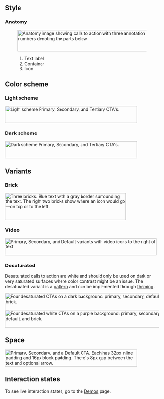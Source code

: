 <style data-helmet>
  .purple {
    --rh-color-surface: var(--rh-color-purple-60, #3d2785);
  }
</style>

## Style

### Anatomy

<figure>
  <uxdot-example color-palette="lightest" width-adjustment="432px">
    <img src="../cta-style-anatomy.svg"
        alt="Anatomy image showing calls to action with three annotation numbers denoting the parts below"
        width="432"
        height="70">
  </uxdot-example>
  <figcaption>
    <ol>
      <li>Text label</li>
      <li>Container</li>
      <li>Icon</li>
    </ol>
  </figcaption>
</figure>

## Color scheme

### Light scheme

<uxdot-example color-palette="lightest" width-adjustment="432px">
  <img alt="Light scheme Primary, Secondary, and Tertiary CTA's."
       src="../cta-style-scheme-light.svg"
       width="432"
       height="56">
</uxdot-example>

### Dark scheme

<uxdot-example color-palette="darkest" width-adjustment="432px">
  <img alt="Dark scheme Primary, Secondary, and Tertiary CTA's."
       src="../cta-style-scheme-dark.svg"
       width="432"
       height="56">
</uxdot-example>

## Variants

### Brick

<uxdot-example color-palette="lightest" width-adjustment="396px">
  <img alt="Three bricks. Blue text with a gray border surrounding the text. The right two bricks show where an icon would go—on top or to the left."
       src="../cta-style-variants-bricks.svg"
       width="396"
       height="88">
</uxdot-example>

### Video

<uxdot-example color-palette="lightest" width-adjustment="496px">
  <img alt="Primary, Secondary, and Default variants with video icons to the right of text"
       src="../cta-style-variants-video.svg"
       width="496"
       height="56">
</uxdot-example>

### Desaturated

Desaturated calls to action are white and should only be used on dark or very saturated surfaces where color contrast might be an issue. The desaturated variant is a [pattern](/patterns/call-to-action/#desaturated) and can be implemented through [theming](/theming/).

<uxdot-example color-palette="darkest" width-adjustment="564px">
  <img alt="Four desaturated CTAs on a dark background: primary, secondary, default and brick."
       src="../cta-style-variants-desaturated.svg"
       width="564"
       height="56">
</uxdot-example>

<uxdot-example class="purple" color-palette="darkest" width-adjustment="564px">
  <img alt="Four desaturated white CTAs on a purple background: primary, secondary, default, and brick."
       src="../cta-style-variants-desaturated-2.svg"
       width="564"
       height="56">
</uxdot-example>

## Space

<uxdot-example color-palette="lightest" width-adjustment="432px">
  <img alt="Primary, Secondary, and a Default CTA. Each has 32px inline padding and 16px block padding. There's 8px gap between the text and optional arrow."
       src="../cta-style-space.svg"
       width="432"
       height="56">
</uxdot-example>

## Interaction states

To see live interaction states, go to the [Demos](/elements/call-to-action/demos/) page.
